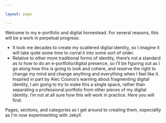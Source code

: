 ```yaml
---

layout: page

---
```




Welcome to my e-portfolio and digital homestead.  For several reasons, this will be a work in perpetual progress:

* It took me decades to create my scattered digital identity, so I imagine it will take quite some time to corral it into some sort of order.
* Relative to other more traditional forms of identity, there’s not a standard as to how to do an e-portfolio/digital presence, so I’ll be figuring out as I go along how this is going to look and cohere, and reserve the right to change my mind and change anything and everything when I feel like it.
Inspired in part by Alec Couros‘s warning about fragmenting digital identity, I am going to try to make this a single space, rather than separating a professional portfolio from other pieces of my digital identity.  I’m not at all sure how this will work in practice.  Here you will find:

Pages, sections, and categories as I get around to creating them, especiallly as I'm now experimenting with Jekyll.
